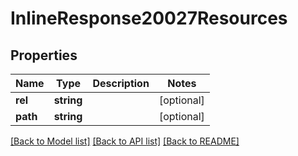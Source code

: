 # InlineResponse20027Resources

## Properties
Name | Type | Description | Notes
------------ | ------------- | ------------- | -------------
**rel** | **string** |  | [optional] 
**path** | **string** |  | [optional] 

[[Back to Model list]](../README.md#documentation-for-models) [[Back to API list]](../README.md#documentation-for-api-endpoints) [[Back to README]](../README.md)


